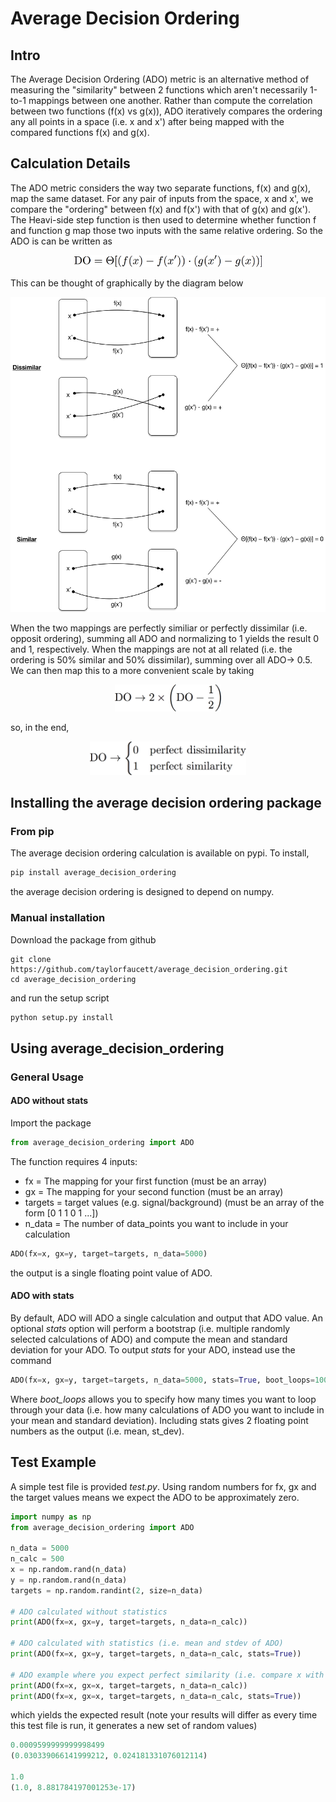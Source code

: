 # Average Decision Ordering

## Intro

The Average Decision Ordering (ADO) metric is an alternative method of measuring the "similarity" between 2 functions which aren't necessarily 1-to-1 mappings between one another. Rather than compute the correlation between two functions (f(x) vs g(x)), ADO iteratively compares the ordering any all points in a space (i.e. x and x') after being mapped with the compared functions f(x) and g(x).

## Calculation Details

The ADO metric considers the way two separate functions, f(x) and g(x), map the same dataset. For any pair of inputs from the space, x and x', we compare the "ordering" between f(x) and f(x') with that of g(x) and g(x'). The Heavi-side step function is then used to determine whether function f and function g map those two inputs with the same relative ordering. So the ADO is can be written as

<p align="center"><img src="images/DO_equation.png" alt="ADO" width="300px"/></p>

This can be thought of graphically by the diagram below

<p align="center"><img src="images/DO_calc_example.png" alt="DO_calc_example" width="600px"/></p>

When the two mappings are perfectly similiar or perfectly dissimilar (i.e. opposit ordering), summing all ADO and normalizing to 1 yields the result 0 and 1, respectively. When the mappings are not at all related (i.e. the ordering is 50% similar and 50% dissimilar), summing over all ADO-> 0.5. We can then map this to a more convenient scale by taking

<p align="center"><img src="images/DO_norm.png" alt="DO_norm" width="170px"/></p>

so, in the end,

<p align="center"><img src="images/DO_legend.png" alt="DO_legend" width="250px"/></p>

## Installing the average decision ordering package

### From pip

The average decision ordering calculation is available on pypi. To install,

```python
pip install average_decision_ordering
```

the average decision ordering is designed to depend on numpy.

### Manual installation

Download the package from github

```
git clone https://github.com/taylorfaucett/average_decision_ordering.git
cd average_decision_ordering
```

and run the setup script

```python
python setup.py install
```

## Using average_decision_ordering

### General Usage

#### ADO without stats
Import the package

```python
from average_decision_ordering import ADO
```

The function requires 4 inputs:
- fx = The mapping for your first function (must be an array)
- gx = The mapping for your second function (must be an array)
- targets = target values (e.g. signal/background) (must be an array of the form [0 1 1 0 1 ...])
- n_data = The number of data_points you want to include in your calculation

```python
ADO(fx=x, gx=y, target=targets, n_data=5000)
```

the output is a single floating point value of ADO.

#### ADO with stats
By default, ADO will ADO a single calculation and output that ADO value. An optional *stats* option will perform a bootstrap (i.e. multiple randomly selected calculations of ADO) and compute the mean and standard deviation for your ADO. To output *stats* for your ADO, instead use the command

```python
ADO(fx=x, gx=y, target=targets, n_data=5000, stats=True, boot_loops=100)
```

Where *boot_loops* allows you to specify how many times you want to loop through your data (i.e. how many calculations of ADO you want to include in your mean and standard deviation). Including stats gives 2 floating point numbers as the output (i.e. mean, st_dev).

## Test Example

A simple test file is provided *test.py*. Using random numbers for fx, gx and the target values means we expect the ADO to be approximately zero.

```python
import numpy as np
from average_decision_ordering import ADO

n_data = 5000
n_calc = 500
x = np.random.rand(n_data)
y = np.random.rand(n_data)
targets = np.random.randint(2, size=n_data)

# ADO calculated without statistics
print(ADO(fx=x, gx=y, target=targets, n_data=n_calc))

# ADO calculated with statistics (i.e. mean and stdev of ADO)
print(ADO(fx=x, gx=y, target=targets, n_data=n_calc, stats=True))

# ADO example where you expect perfect similarity (i.e. compare x with x)
print(ADO(fx=x, gx=x, target=targets, n_data=n_calc))
print(ADO(fx=x, gx=x, target=targets, n_data=n_calc, stats=True))
```

which yields the expected result (note your results will differ as every time this test file is run, it generates a new set of random values)
```python
0.0009599999999998499
(0.030339066141999212, 0.024181331076012114)

1.0
(1.0, 8.881784197001253e-17)
```




